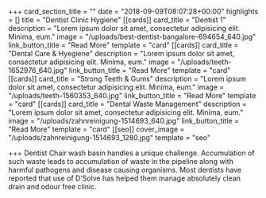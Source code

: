 +++
card_section_title = ""
date = "2018-09-09T08:07:28+00:00"
highlights = []
title = "Dentist Clinic Hygiene"
[[cards]]
card_title = "Dentist 1"
description = "Lorem ipsum dolor sit amet, consectetur adipisicing elit. Minima, eum."
image = "/uploads/best-dentist-bangalore-694654_640.jpg"
link_button_title = "Read More"
template = "card"
[[cards]]
card_title = "Dental Care & Hyegiene"
description = "Lorem ipsum dolor sit amet, consectetur adipisicing elit. Minima, eum."
image = "/uploads/teeth-1652976_640.jpg"
link_button_title = "Read More"
template = "card"
[[cards]]
card_title = "Strong Teeth & Gums"
description = "Lorem ipsum dolor sit amet, consectetur adipisicing elit. Minima, eum."
image = "/uploads/teeth-1560353_640.jpg"
link_button_title = "Read More"
template = "card"
[[cards]]
card_title = "Dental Waste Management"
description = "Lorem ipsum dolor sit amet, consectetur adipisicing elit. Minima, eum."
image = "/uploads/zahnreinigung-1514693_640.jpg"
link_button_title = "Read More"
template = "card"
[[seo]]
cover_image = "/uploads/zahnreinigung-1514693_1280.jpg"
template = "seo"

+++
Dentist Chair wash basin handles a unique challenge. Accumulation of such waste leads to accumulation of waste in the pipeline along with harmful pathogens and disease causing organisms. Most dentists have reported that use of D’Solve has helped them manage absolutely clean drain and odour free clinic. 